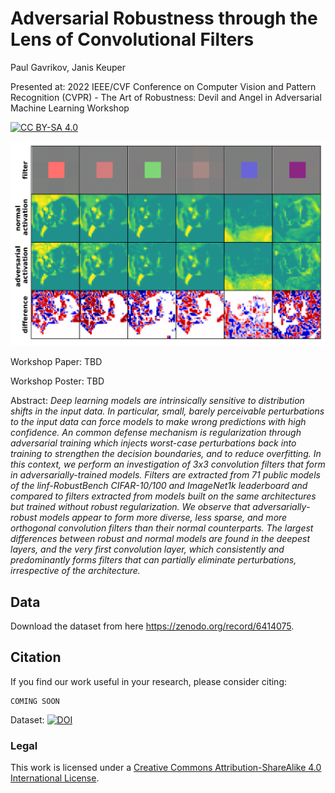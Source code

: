 # Adversarial Robustness through the Lens of Convolutional Filters
Paul Gavrikov, Janis Keuper

Presented at: 2022 IEEE/CVF Conference on Computer Vision and Pattern Recognition (CVPR) - The Art of Robustness: Devil and Angel in Adversarial Machine Learning Workshop

[![CC BY-SA 4.0][cc-by-sa-shield]][cc-by-sa]


[cc-by-sa]: http://creativecommons.org/licenses/by-sa/4.0/
[cc-by-sa-image]: https://licensebuttons.net/l/by-sa/4.0/88x31.png
[cc-by-sa-shield]: https://img.shields.io/badge/License-CC%20BY--SA%204.0-lightgrey.svg

![Activation of first stage filters](./plots/primary_thresholding.png)

Workshop Paper: TBD

Workshop Poster: TBD

Abstract: *Deep learning models are intrinsically sensitive to distribution shifts in the input data. In particular, small, barely perceivable perturbations to the input data can force models to make wrong predictions with high confidence. An common defense mechanism is regularization through adversarial training which injects worst-case perturbations back into training to strengthen the decision boundaries, and to reduce overfitting. In this context, we perform an investigation of 3x3 convolution filters that form in adversarially-trained models. Filters are extracted from 71 public models of the linf-RobustBench CIFAR-10/100 and ImageNet1k leaderboard and compared to filters extracted from models built on the same architectures but trained without robust regularization. We observe that adversarially-robust models appear to form more diverse, less sparse, and more orthogonal convolution filters than their normal counterparts. The largest differences between robust and normal models are found in the deepest layers, and the very first convolution layer, which consistently and predominantly forms filters that can partially eliminate perturbations, irrespective of the architecture.*

## Data

Download the dataset from here https://zenodo.org/record/6414075.

## Citation 

If you find our work useful in your research, please consider citing:

```
COMING SOON
```
Dataset:
[![DOI](https://zenodo.org/badge/DOI/10.5281/zenodo.6414075.svg)](https://doi.org/10.5281/zenodo.6414075)

### Legal
This work is licensed under a
[Creative Commons Attribution-ShareAlike 4.0 International License][cc-by-sa].
